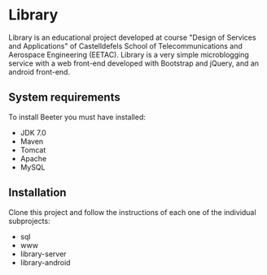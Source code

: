 # Library

Library is an educational project developed at course "Design of Services and Applications" of  Castelldefels School of Telecommunications and Aerospace Engineering (EETAC). Library is a very simple microblogging service with a web front-end developed with Bootstrap and jQuery, and an android front-end.

## System requirements
To install Beeter you must have installed:

- JDK 7.0
- Maven
- Tomcat
- Apache
- MySQL

## Installation

Clone this project and follow the instructions of each one of the individual subprojects:

- sql
- www
- library-server
- library-android